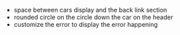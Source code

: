 
- space between cars display and the back link section
- rounded circle on the circle down the car on the header
- customize the error to display the error happening